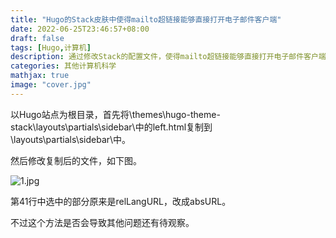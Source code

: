 ```yaml
---
title: "Hugo的Stack皮肤中使得mailto超链接能够直接打开电子邮件客户端"
date: 2022-06-25T23:46:57+08:00
draft: false
tags: [Hugo,计算机]
description: 通过修改Stack的配置文件，使得mailto超链接能够直接打开电子邮件客户端，而不是在浏览器中打开一个奇怪的链接。
categories: 其他计算机科学
mathjax: true
image: "cover.jpg"
---
```



以Hugo站点为根目录，首先将\themes\hugo-theme-stack\layouts\partials\sidebar\中的left.html复制到\layouts\partials\sidebar\中。

然后修改复制后的文件，如下图。

![1.jpg](hugo中使得mailto超链接能够直接打开电子邮件客户端/1.jpg)

第41行中选中的部分原来是relLangURL，改成absURL。

不过这个方法是否会导致其他问题还有待观察。
